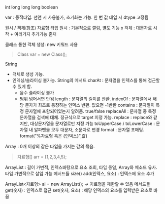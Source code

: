 
int
long
long long
boolean

var : 동적타입. 선언 시 사용불가, 초기화는 가능. 한 번 값 대입 시 dtype 고정됨

원시 / 객체(참조) 자료형 타입
원시 : 기본적으로 깔림, 별도 기능 x
객체 : 대문자로 시작 + 여러가지 추가기능 존재

클래스 통한 객체 생성: new 키워드 사용
> Class var = new Class();


String
- 객체로 생성 가능.
- 인덱싱/슬라이싱 불가능.
String의 메서드
charAt : 문자열을 인덱스를 통해 접근할 수 있게 함.
	- 음수 슬라이싱 불가
	- 범위 넘어서면 안됨
length : 문자열의 길이를 반환.
indexOf : 문자열에서 해당 문자가 최초로 등장하는 인덱스 반환. 없으면 -1반환
contains : 문자열이 특정 문자열에 포함되어있는지 알려줌. true/false
replaceAll : 문자열 중 특정 문자열을 검색해 대체. 정규식으로 target 지정 가능.
replace : replace와 같지만, 대상문자열을 문자열로만 지정 가능
toUpperCase / toLowerCase : 문자열 내 알파벳을 모두 대문자, 소문자로 변경
format : 문자열 포매팅. format("%자료형 혹은 {인덱스}",값)


Array : 0개 이상의 같은 타입을 가지는 값의 묶음.
> 자료형[] arr = {1,2,3,4,5};

ArrayList : 길이 가변적, 인덱스바탕으로 요소 조회, 타입 동일, Array와 메소드 유사. 타입 가변적으로 삽입 가능
메서드들
size()
add(인덱스, 요소) : 인덱스에 요소 추가

ArrayList<자료형> al = new ArrayList(); -> 자료형을 제한할 수 있음
메서드들
get(숫자) : 인덱스로 접근
set(숫자, 요소) : 해당 인덱스의 요소를 입력받은 요소로 바꿈